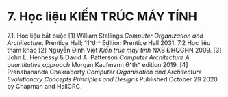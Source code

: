 # 7. Học liệu KIẾN TRÚC MÁY TÍNH
7.1. Học liệu bắt buộc \[1\] William Stallings *Computer Organization and Architecture*. Prentice Hall; 11^th^ Edition Prentice Hall 2031. 7.2 Học liệu tham khảo \[2\] Nguyễn Đình Việt *Kiến trúc máy tính* NXB ĐHQGHN 2009. \[3\] John L. Hennessy & David A. Patterson *Computer Architecture A quantitative approach* Morgan Kaufmann 6^th^ edition 2019. \[4\] Pranabananda Chakraborty *Computer Organisation and Architecture Evolutionary Concepts Principles and Designs* Published October 29 2020 by Chapman and HallCRC.
